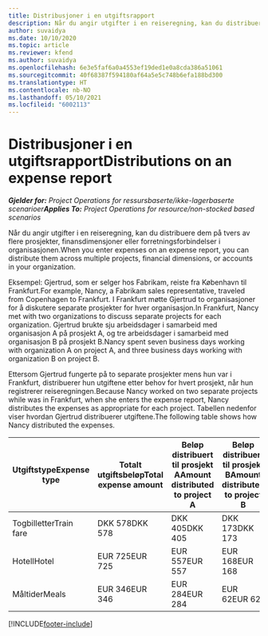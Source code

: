 ```yaml
---
title: Distribusjoner i en utgiftsrapport
description: Når du angir utgifter i en reiseregning, kan du distribuere dem på tvers av flere prosjekter, juridiske enheter eller forretningsforbindelser i organisasjonen.
author: suvaidya
ms.date: 10/10/2020
ms.topic: article
ms.reviewer: kfend
ms.author: suvaidya
ms.openlocfilehash: 6e3e5faf6a0a4553ef19ded1e0a8cda386a51061
ms.sourcegitcommit: 40f68387f594180af64a5e5c748b6efa188bd300
ms.translationtype: HT
ms.contentlocale: nb-NO
ms.lasthandoff: 05/10/2021
ms.locfileid: "6002113"
---
```

# <a name="distributions-on-an-expense-report"></a><span data-ttu-id="a2542-103">Distribusjoner i en utgiftsrapport</span><span class="sxs-lookup"><span data-stu-id="a2542-103">Distributions on an expense report</span></span>

<span data-ttu-id="a2542-104">_**Gjelder for:** Project Operations for ressursbaserte/ikke-lagerbaserte scenarioer_</span><span class="sxs-lookup"><span data-stu-id="a2542-104">_**Applies To:** Project Operations for resource/non-stocked based scenarios_</span></span>

<span data-ttu-id="a2542-105">Når du angir utgifter i en reiseregning, kan du distribuere dem på tvers av flere prosjekter, finansdimensjoner eller forretningsforbindelser i organisasjonen.</span><span class="sxs-lookup"><span data-stu-id="a2542-105">When you enter expenses on an expense report, you can distribute them across multiple projects, financial dimensions, or accounts in your organization.</span></span>

<span data-ttu-id="a2542-106">Eksempel: Gjertrud, som er selger hos Fabrikam, reiste fra København til Frankfurt.</span><span class="sxs-lookup"><span data-stu-id="a2542-106">For example, Nancy, a Fabrikam sales representative, traveled from Copenhagen to Frankfurt.</span></span> <span data-ttu-id="a2542-107">I Frankfurt møtte Gjertrud to organisasjoner for å diskutere separate prosjekter for hver organisasjon.</span><span class="sxs-lookup"><span data-stu-id="a2542-107">In Frankfurt, Nancy met with two organizations to discuss separate projects for each organization.</span></span> <span data-ttu-id="a2542-108">Gjertrud brukte sju arbeidsdager i samarbeid med organisasjon A på prosjekt A, og tre arbeidsdager i samarbeid med organisasjon B på prosjekt B.</span><span class="sxs-lookup"><span data-stu-id="a2542-108">Nancy spent seven business days working with organization A on project A, and three business days working with organization B on project B.</span></span>

<span data-ttu-id="a2542-109">Ettersom Gjertrud fungerte på to separate prosjekter mens hun var i Frankfurt, distribuerer hun utgiftene etter behov for hvert prosjekt, når hun registrerer reiseregningen.</span><span class="sxs-lookup"><span data-stu-id="a2542-109">Because Nancy worked on two separate projects while was in Frankfurt, when she enters the expense report, Nancy distributes the expenses as appropriate for each project.</span></span> <span data-ttu-id="a2542-110">Tabellen nedenfor viser hvordan Gjertrud distribuerer utgiftene.</span><span class="sxs-lookup"><span data-stu-id="a2542-110">The following table shows how Nancy distributed the expenses.</span></span>

| <span data-ttu-id="a2542-111">Utgiftstype</span><span class="sxs-lookup"><span data-stu-id="a2542-111">Expense type</span></span> | <span data-ttu-id="a2542-112">Totalt utgiftsbeløp</span><span class="sxs-lookup"><span data-stu-id="a2542-112">Total expense amount</span></span> | <span data-ttu-id="a2542-113">Beløp distribuert til prosjekt A</span><span class="sxs-lookup"><span data-stu-id="a2542-113">Amount distributed to project A</span></span> | <span data-ttu-id="a2542-114">Beløp distribuert til prosjekt B</span><span class="sxs-lookup"><span data-stu-id="a2542-114">Amount distributed to project B</span></span> |
|--------------|----------------------|---------------------------------|---------------------------------|
| <span data-ttu-id="a2542-115">Togbilletter</span><span class="sxs-lookup"><span data-stu-id="a2542-115">Train fare</span></span>   | <span data-ttu-id="a2542-116">DKK 578</span><span class="sxs-lookup"><span data-stu-id="a2542-116">DKK 578</span></span>              | <span data-ttu-id="a2542-117">DKK 405</span><span class="sxs-lookup"><span data-stu-id="a2542-117">DKK 405</span></span>                         | <span data-ttu-id="a2542-118">DKK 173</span><span class="sxs-lookup"><span data-stu-id="a2542-118">DKK 173</span></span>                         |
| <span data-ttu-id="a2542-119">Hotell</span><span class="sxs-lookup"><span data-stu-id="a2542-119">Hotel</span></span>        | <span data-ttu-id="a2542-120">EUR 725</span><span class="sxs-lookup"><span data-stu-id="a2542-120">EUR 725</span></span>              | <span data-ttu-id="a2542-121">EUR 557</span><span class="sxs-lookup"><span data-stu-id="a2542-121">EUR 557</span></span>                         | <span data-ttu-id="a2542-122">EUR 168</span><span class="sxs-lookup"><span data-stu-id="a2542-122">EUR 168</span></span>                         |
| <span data-ttu-id="a2542-123">Måltider</span><span class="sxs-lookup"><span data-stu-id="a2542-123">Meals</span></span>        | <span data-ttu-id="a2542-124">EUR 346</span><span class="sxs-lookup"><span data-stu-id="a2542-124">EUR 346</span></span>              | <span data-ttu-id="a2542-125">EUR 284</span><span class="sxs-lookup"><span data-stu-id="a2542-125">EUR 284</span></span>                         | <span data-ttu-id="a2542-126">EUR 62</span><span class="sxs-lookup"><span data-stu-id="a2542-126">EUR 62</span></span>                          |


[!INCLUDE[footer-include](../includes/footer-banner.md)]